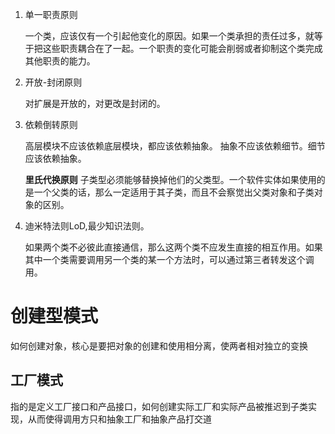 1. 单一职责原则

    一个类，应该仅有一个引起他变化的原因。如果一个类承担的责任过多，就等于把这些职责耦合在了一起。一个职责的变化可能会削弱或者抑制这个类完成其他职责的能力。

2. 开放-封闭原则

    对扩展是开放的，对更改是封闭的。

3. 依赖倒转原则

    高层模块不应该依赖底层模块，都应该依赖抽象。
    抽象不应该依赖细节。细节应该依赖抽象。

    **里氏代换原则** 子类型必须能够替换掉他们的父类型。一个软件实体如果使用的是一个父类的话，那么一定适用于其子类，而且不会察觉出父类对象和子类对象的区别。

4. 迪米特法则LoD,最少知识法则。

    如果两个类不必彼此直接通信，那么这两个类不应发生直接的相互作用。如果其中一个类需要调用另一个类的某一个方法时，可以通过第三者转发这个调用。

# 创建型模式
如何创建对象，核心是要把对象的创建和使用相分离，使两者相对独立的变换
## 工厂模式
指的是定义工厂接口和产品接口，如何创建实际工厂和实际产品被推迟到子类实现，从而使得调用方只和抽象工厂和抽象产品打交道